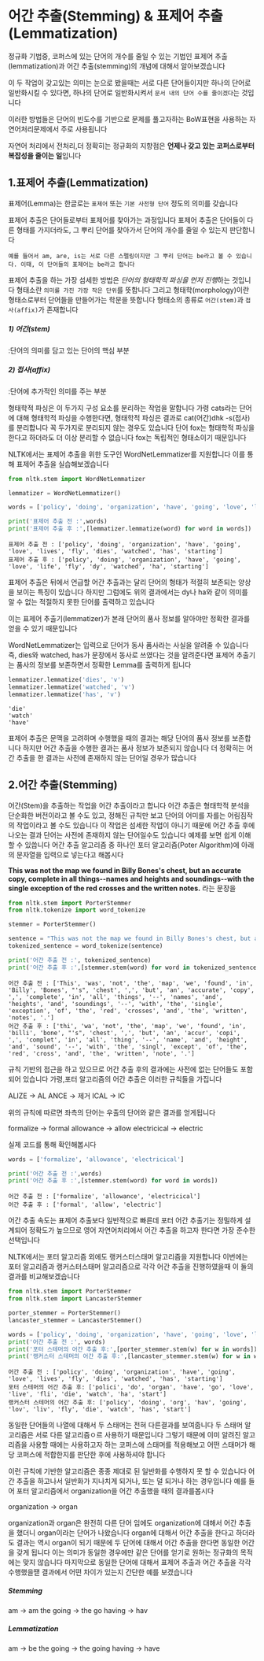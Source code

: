 # 어간 추출(Stemming) & 표제어 추출(Lemmatization)

정규화 기법중, 코퍼스에 있는 단어의 개수를 줄일 수 있는 기법인 표제어 추출(lemmatization)과 어간 추출(stemming)의 개념에 대해서 알아보겠습니다 

이 두 작업이 갖고있는 의미는 눈으로 봤을때는 서로 다른 단어들이지만 하나의 단어로 일반화시킬 수 있다면, 하나의 단어로 일반화시켜서 `문서 내의 단어 수를 줄이겠다`는 것입니다 

이러한 방법들은 단어의 빈도수를 기반으로 문제를 풀고자하는 BoW표현을 사용하는 자연어처리문제에서 주로 사용됩니다 

자연어 처리에서 전처리,더 정확히는 정규화의 지향점은 **언제나 갖고 있는 코퍼스로부터 복잡성을 줄이는 일**입니다

## 1.표제어 추출(Lemmatization)

표제어(Lemma)는 한글로는 `표제어` 또는 `기본 사전형 단어` 정도의 의미를 갖습니다

표제어 추출은 단어들로부터 표제어를 찾아가는 과정입니다
표제어 추출은 단어들이 다른 형태를 가지더라도, 그 뿌리 단어를 찾아가서 단어의 개수를 줄일 수 있는지 판단합니다 

```
예를 들어서 am, are, is는 서로 다른 스펠링이지만 그 뿌리 단어는 be라고 볼 수 있습니다. 이때, 이 단어들의 표제어는 be라고 합니다
```

표제어 추출을 하는 가장 섬세한 방법은 *단어의 형태학적 파싱을 먼저 진행*하는 것입니다
형태소란 `의미를 가진 가장 작은 단위`를 뜻합니다 그리고 형태학(morphology)이란 형태소로부터 단어들을 만들어가는 학문을 뜻합니다 형태소의 종류로 `어간(stem)`과 `접사(affix)`가 존재합니다

##### 1) 어간(stem)
:단어의 의미를 담고 있는 단어의 핵심 부분
##### 2) 접사(affix)
:단어에 추가적인 의미를 주는 부분 

형태학적 파싱은 이 두가지 구성 요소를 분리하는 작업을 말합니다 가령 cats라는 단어에 대해 형태학적 파싱을 수행한다면, 형태학적 파싱은 결과로 cat(어간)dhk -s(접사)를 분리합니다 
꼭 두가지로 분리되지 않는 경우도 있습니다 단어 fox는 형태학적 파싱을 한다고 하더라도 더 이상 분리할 수 없습니다 fox는 독립적인 형태소이기 때문입니다 

NLTK에서는 표제어 추출을 위한 도구인 WordNetLemmatizer를 지원합니다 이를 통해 표제어 추출을 실습해보겠습니다

```py
from nltk.stem import WordNetLemmatizer

lemmatizer = WordNetLemmatizer()

words = ['policy', 'doing', 'organization', 'have', 'going', 'love', 'lives', 'fly', 'dies', 'watched', 'has', 'starting']

print('표제어 추출 전 :',words)
print('표제어 추출 후 :',[lemmatizer.lemmatize(word) for word in words])
```
```
표제어 추출 전 : ['policy', 'doing', 'organization', 'have', 'going', 'love', 'lives', 'fly', 'dies', 'watched', 'has', 'starting']
표제어 추출 후 : ['policy', 'doing', 'organization', 'have', 'going', 'love', 'life', 'fly', 'dy', 'watched', 'ha', 'starting']
```

표제어 추출은 뒤에서 언급할 어간 추출과는 달리 단어의 형태가 적절히 보존되는 양상을 보이는 특징이 있습니다 하지만 그럼에도 위의 결과에서는 dy나 ha와 같이 의미를 알 수 없는 적절하지 못한 단어를 출력하고 있습니다 

이는 표제어 추출기(lemmatizer)가 본래 단어의 품사 정보를 알아야만 정확한 결과를 얻을 수 있기 때문입니다

WordNetLemmatizer는 입력으로 단어가 동사 품사라는 사실을 알려줄 수 있습니다 즉, dies와 watched, has가 문장에서 동사로 쓰였다는 것을 알려준다면 표제어 추출기는 품사의 정보를 보존하면서 정확한 Lemma를 출력하게 됩니다
```py
lemmatizer.lemmatize('dies', 'v')
lemmatizer.lemmatize('watched', 'v')
lemmatizer.lemmatize('has', 'v')
```
```
'die'
'watch'
'have'
```
표제어 추출은 문맥을 고려하며 수행했을 때의 결과는 해당 단어의 품사 정보를 보존합니다
하지만 어간 추출을 수행한 결과는 품사 정보가 보존되지 않습니다 더 정확히는 어간 추출을 한 결과는 사전에 존재하지 않는 단어일 경우가 많습니다

## 2.어간 추출(Stemming)

어간(Stem)을 추출하는 작업을 어간 추출이라고 합니다 어간 추출은 형태학적 분석을 단순화한 버전이라고 볼 수도 있고, 정해진 규칙만 보고 단어의 어미를 자를는 어림짐작의 작업이라고 볼 수도 있습니다 이 작업은 섬세한 작업이 아니기 때문에 어간 추출 후에 나오는 결과 단어는 사전에 존재하지 않는 단어일수도 있습니다 
예제를 보면 쉽게 이해할 수 있씁니다 어간 추출 알고리즘 중 하나인 포터 알고리즘(Poter Algorithm)에 아래의 문자열을 입력으로 넣는다고 해봅시다 

**This was not the map we found in Billy Bones's chest, but an accurate copy, complete in all things--names and heights and soundings--with the single exception of the red crosses and the written notes.**
라는 문장을 
```py
from nltk.stem import PorterStemmer
from nltk.tokenize import word_tokenize

stemmer = PorterStemmer()

sentence = "This was not the map we found in Billy Bones's chest, but an accurate copy, complete in all things--names and heights and soundings--with the single exception of the red crosses and the written notes."
tokenized_sentence = word_tokenize(sentence)

print('어간 추출 전 :', tokenized_sentence)
print('어간 추출 후 :',[stemmer.stem(word) for word in tokenized_sentence])
```
```
어간 추출 전 : ['This', 'was', 'not', 'the', 'map', 'we', 'found', 'in', 'Billy', 'Bones', "'s", 'chest', ',', 'but', 'an', 'accurate', 'copy', ',', 'complete', 'in', 'all', 'things', '--', 'names', 'and', 'heights', 'and', 'soundings', '--', 'with', 'the', 'single', 'exception', 'of', 'the', 'red', 'crosses', 'and', 'the', 'written', 'notes', '.']
어간 추출 후 : ['thi', 'wa', 'not', 'the', 'map', 'we', 'found', 'in', 'billi', 'bone', "'s", 'chest', ',', 'but', 'an', 'accur', 'copi', ',', 'complet', 'in', 'all', 'thing', '--', 'name', 'and', 'height', 'and', 'sound', '--', 'with', 'the', 'singl', 'except', 'of', 'the', 'red', 'cross', 'and', 'the', 'written', 'note', '.']
```

규칙 기반의 접근을 하고 있으므로 어간 추출 후의 결과에는 사전에 없는 단어들도 포함되어 있습니다 가령,포터 알고리즘의 어간 추출은 이러한 규칙들을 가집니다 

ALIZE -> AL
ANCE -> 제거
ICAL -> IC

위의 규칙에 따르면 좌측의 단어는 우출의 단어와 같은 결과를 얻게됩니다 

formalize -> formal
allowance -> allow
electricical -> electric

실제 코드를 통해 확인해봅시다 

```py
words = ['formalize', 'allowance', 'electricical']

print('어간 추출 전 :',words)
print('어간 추출 후 :',[stemmer.stem(word) for word in words])

```
```
어간 추출 전 : ['formalize', 'allowance', 'electricical']
어간 추출 후 : ['formal', 'allow', 'electric']
```

어간 추출 속도는 표제어 추출보다 일반적으로 빠른데 포터 어간 추출기는 정밀하게 설계되어 정확도가 높으므로 영어 자연어처리에서 어간 추출을 하고자 한다면 가장 준수한 선택입니다

NLTK에서는 포터 알고리즘 외에도 랭커스터스태머 알고리즘을 지원합니다 
이번에는 포터 알고리즘과 랭커스터스태머 알고리즘으로 각각 어간 추출을 진행하였을때 이 둘의 결과를 비교해보겠습니다 

```py
from nltk.stem import PorterStemmer
from nltk.stem import LancasterStemmer

porter_stemmer = PorterStemmer()
lancaster_stemmer = LancasterStemmer()

words = ['policy', 'doing', 'organization', 'have', 'going', 'love', 'lives', 'fly', 'dies', 'watched', 'has', 'starting']
print('어간 추출 전 :', words)
print('포터 스테머의 어간 추출 후:',[porter_stemmer.stem(w) for w in words])
print('랭커스터 스테머의 어간 추출 후:',[lancaster_stemmer.stem(w) for w in words])
```
```
어간 추출 전 : ['policy', 'doing', 'organization', 'have', 'going', 'love', 'lives', 'fly', 'dies', 'watched', 'has', 'starting']
포터 스테머의 어간 추출 후: ['polici', 'do', 'organ', 'have', 'go', 'love', 'live', 'fli', 'die', 'watch', 'ha', 'start']
랭커스터 스테머의 어간 추출 후: ['policy', 'doing', 'org', 'hav', 'going', 'lov', 'liv', 'fly', 'die', 'watch', 'has', 'start']
```

동일한 단어들의 나열에 대해서 두 스태머는 전혀 다른결과를 보여줍니다 두 스태머 알고리즘은 서로 다른 알고리즘ㅇ르 사용하기 때문입니다 그렇기 때문에 이미 알려진 알고리즘을 사용할 때에는 사용하고자 하는 코퍼스에 스태머를 적용해보고 어떤 스태머가 해당 코퍼스에 적합한지를 판단한 후에 사용하셔야 합니다 

이런 규칙에 기반한 알고리즘은 종종 제대로 된 일반화를 수행하지 못 할 수 있습니다 어간 추출을 하고나서 일반화가 지나치게 되거나, 또는 덜 되거나 하는 경우입니다 
예를 들어 포터 알고리즘에서 organization을 어간 추출했을 때의 결과를봅시다 

organization → organ

organization과 organ은 완전히 다른 단어 임에도 organization에 대해서 어간 추출을 했더니 organ이라는 단어가 나왔습니다 organ에 대해서 어간 추출을 한다고 하더라도 결과는 역시 organ이 되기 때문에 두 단어에 대해서 어간 추출을 한다면 동일한 어간을 갖게 됩니다 
이는 의미가 동일한 경우에만 같은 단어를 얻기로 원하는 정규화의 목적에는 맞지 않습니다 
마지막으로 동일한 단어에 대해서 표제어 추출과 어간 추출을 각각 수행했을땓 결과에서 어떤 차이가 있는지 간단한 예를 보겠습니다 

##### Stemming
am → am
the going → the go
having → hav

##### Lemmatization
am → be
the going → the going
having → have